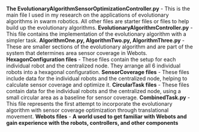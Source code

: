 **The EvolutionaryAlgorithmSensorOptimizationController.py** - This is the main file I  used in my research on the applications of evolutionary algorithms in swarm robotics. 
All other files are starter files or files to help build up the evolutionary algorithms. 
**EvolutionaryAlgorithmController.py** - This file contains the implementation of the evolutionary algorithm with a simpler task. 
**AlgorithmOne.py, AlgorithmTwo.py, AlgorithmThree.py** - These are smaller sections of the evolutionary algorithm and are part of the system that determines area sensor coverage in Webots. 
**HexagonConfiguration files** - These files contain the setup for each individual robot and the centralized node. They arrange all 6 individual robots into a hexagonal configuration. 
**SensorCoverage files** -  These files include data for the individual robots and the centralized node, helping to calculate sensor coverage and optimize it. 
**CircularTask files** - These files contain data for the individual robots and the centralized node, using a small circular area as a baseline for sensor coverage.
**CombinedTask.py** - This file represents the first attempt to incorporate the evolutionary algorithm with sensor coverage optimization through translational movement.
**Webots files** - **A world used to get familiar with Webots and gain experience with the robots, controllers, and other components**
